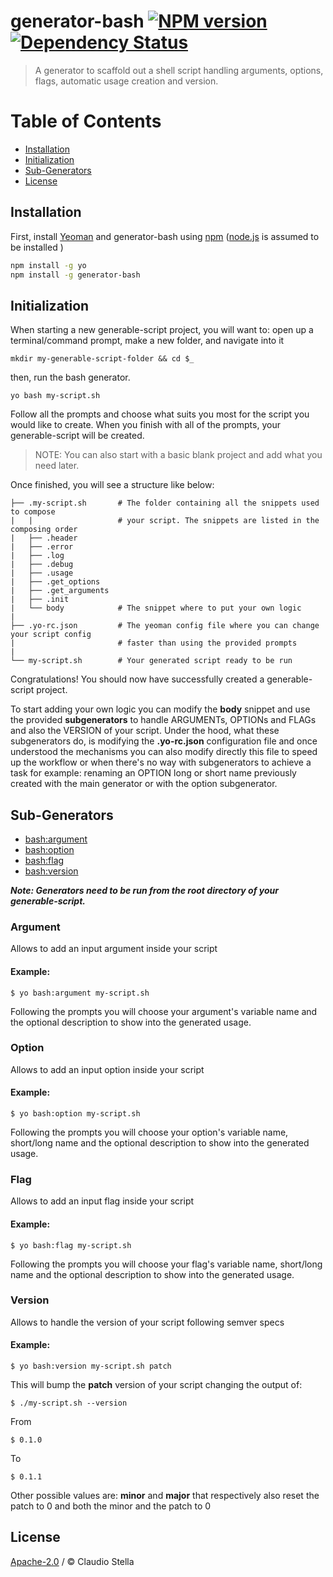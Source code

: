 # generator-bash [![NPM version][npm-image]][npm-url] [![Dependency Status][daviddm-image]][daviddm-url]
> A generator to scaffold out a shell script handling arguments, options, flags, automatic usage creation and version.

# Table of Contents

- [Installation](#installation)
- [Initialization](#initialization)
- [Sub-Generators](#sub-generators)
- [License](#license)

## Installation

First, install [Yeoman](http://yeoman.io) and generator-bash using [npm](https://www.npmjs.com/) ([node.js](https://nodejs.org/) is assumed to be installed )

```bash
npm install -g yo
npm install -g generator-bash
```

## Initialization

When starting a new generable-script project, you will want to: open up a terminal/command prompt, make a new folder, and navigate into it

```
mkdir my-generable-script-folder && cd $_
```

then, run the bash generator.

```
yo bash my-script.sh
```

Follow all the prompts and choose what suits you most for the script you would like to create.
When you finish with all of the prompts, your generable-script will be created.

> NOTE: You can also start with a basic blank project and add what you need later.

Once finished, you will see a structure like below:

```
├── .my-script.sh       # The folder containing all the snippets used to compose
|   |                   # your script. The snippets are listed in the composing order
|   ├── .header
|   ├── .error
|   ├── .log
|   ├── .debug
|   ├── .usage
|   ├── .get_options
|   ├── .get_arguments
|   ├── .init
|   └── body            # The snippet where to put your own logic
|
├── .yo-rc.json         # The yeoman config file where you can change your script config 
|                       # faster than using the provided prompts
|
└── my-script.sh        # Your generated script ready to be run
```

Congratulations! You should now have successfully created a generable-script project.

To start adding your own logic you can modify the **body** snippet and use the provided **subgenerators** to handle 
ARGUMENTs, OPTIONs and FLAGs and also the VERSION of your script. Under the hood, what these subgenerators do, is modifying the 
**.yo-rc.json** configuration file and once understood the mechanisms you can also modify directly this file to speed up 
the workflow or when there's no way with subgenerators to achieve a task for example: renaming an OPTION long or short name 
previously created with the main generator or with the option subgenerator.

## Sub-Generators

* [bash:argument](#argument)
* [bash:option](#option)
* [bash:flag](#flag)
* [bash:version](#version)

***Note: Generators need to be run from the root directory of your generable-script.***

### Argument
Allows to add an input argument inside your script 

#### Example:

```
$ yo bash:argument my-script.sh
```

Following the prompts you will choose your argument's variable name and the optional description to show
into the generated usage.

### Option
Allows to add an input option inside your script 

#### Example:

```
$ yo bash:option my-script.sh
```

Following the prompts you will choose your option's variable name, short/long name and the optional description to show
into the generated usage.

### Flag
Allows to add an input flag inside your script 

#### Example:

```
$ yo bash:flag my-script.sh
```

Following the prompts you will choose your flag's variable name, short/long name and the optional description to show
into the generated usage.

### Version
Allows to handle the version of your script following semver specs 

#### Example:

```
$ yo bash:version my-script.sh patch
```

This will bump the **patch** version of your script changing the output of:

```
$ ./my-script.sh --version
```
From
```
$ 0.1.0
```
To
```
$ 0.1.1
```
Other possible values are: **minor** and **major** that respectively also reset the patch to 0 and both the minor and the patch to 0

## License

[Apache-2.0](LICENSE) / © Claudio Stella


[npm-image]: https://badge.fury.io/js/generator-bash.svg
[npm-url]: https://npmjs.org/package/generator-bash
[daviddm-image]: https://david-dm.org/neatshell/generator-bash.svg?theme=shields.io
[daviddm-url]: https://david-dm.org/neatshell/generator-bash
